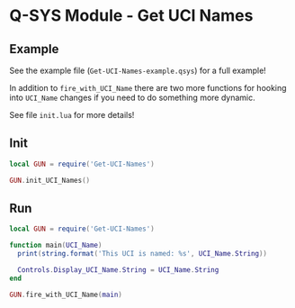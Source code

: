 # Q-SYS Module - Get UCI Names

## Example

See the example file (`Get-UCI-Names-example.qsys`) for a full example!

In addition to `fire_with_UCI_Name` there are two more functions for hooking
into `UCI_Name` changes if you need to do something more dynamic.

See file `init.lua` for more details!

## Init
```lua
local GUN = require('Get-UCI-Names')

GUN.init_UCI_Names()
```

## Run
```lua
local GUN = require('Get-UCI-Names')

function main(UCI_Name)
  print(string.format('This UCI is named: %s', UCI_Name.String))

  Controls.Display_UCI_Name.String = UCI_Name.String
end

GUN.fire_with_UCI_Name(main)

```
